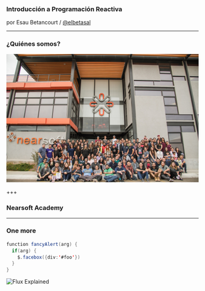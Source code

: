 ### Introducción a Programación Reactiva

por Esau Betancourt / [@elbetasal](https://twitter.com/elbetasal)

---

### ¿Quiénes somos? 

![alt](assets/images/team.jpg)

+++
### Nearsoft Academy 


---

### One more 

```java
function fancyAlert(arg) {
  if(arg) {
    $.facebox({div:'#foo'})
  }
}
```

![Flux Explained](https://facebook.github.io/flux/img/flux-simple-f8-diagram-explained-1300w.png)